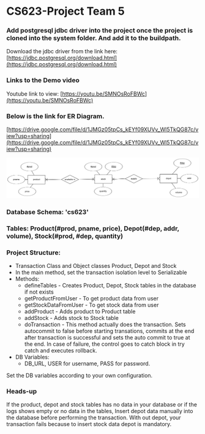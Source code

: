 # CS623-Project Team 5

### Add postgresql jdbc driver into the project once the project is cloned into the system folder. And add it to the buildpath.

Download the jdbc driver from the link here: [https://jdbc.postgresql.org/download.html](https://jdbc.postgresql.org/download.html)

### Links to the Demo video

Youtube link to view: [https://youtu.be/SMNOsRoFBWc](https://youtu.be/SMNOsRoFBWc)

### Below is the link for ER Diagram.

[https://drive.google.com/file/d/1JMGz05tpCs_kEYf09XUVv_Wl5TkQG87c/view?usp=sharing](https://drive.google.com/file/d/1JMGz05tpCs_kEYf09XUVv_Wl5TkQG87c/view?usp=sharing)


![Picture](https://github.com/ravitejagrt/cs623-project/blob/main/image%20(1).png)

### Database Schema: 'cs623'
### Tables: Product(#prod, pname, price), Depot(#dep, addr, volume), Stock(#prod, #dep, quantity)

### Project Structure:
* Transaction Class and Object classes Product, Depot and Stock
* In the main method, set the transaction isolation level to Serializable
* Methods:
  * defineTables - Creates Product, Depot, Stock tables in the database if not exists
  * getProductFromUser - To get product data from user
  * getStockDataFromUser - To get stock data from user
  * addProduct - Adds product to Product table
  * addStock - Adds stock to Stock table
  * doTransaction - This method actually does the transaction. Sets autocommit to false before starting transations, commits at the end after transaction is successful and sets  the auto commit to true at the end. In case of failure, the control goes to catch block in try catch and executes rollback.
* DB Variables:
  * DB_URL, USER for username, PASS for password.
  
Set the DB variables according to your own configuration.

### Heads-up
If the product, depot and stock tables has no data in your database or if the logs shows empty or no data in the tables, Insert depot data manually into the database before performing the transaction. With out depot, your transaction fails because to insert stock data depot is mandatory.
